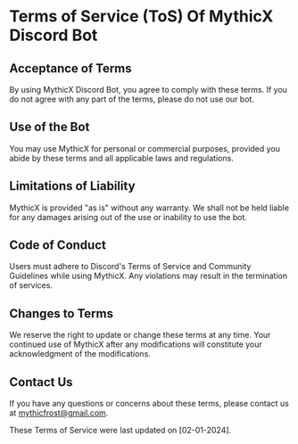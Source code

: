 # Terms of Service (ToS) Of MythicX Discord Bot

## Acceptance of Terms

By using MythicX Discord Bot, you agree to comply with these terms. If you do not agree with any part of the terms, please do not use our bot.

## Use of the Bot

You may use MythicX for personal or commercial purposes, provided you abide by these terms and all applicable laws and regulations.

## Limitations of Liability

MythicX is provided "as is" without any warranty. We shall not be held liable for any damages arising out of the use or inability to use the bot.

## Code of Conduct

Users must adhere to Discord's Terms of Service and Community Guidelines while using MythicX. Any violations may result in the termination of services.

## Changes to Terms

We reserve the right to update or change these terms at any time. Your continued use of MythicX after any modifications will constitute your acknowledgment of the modifications.

## Contact Us

If you have any questions or concerns about these terms, please contact us at mythicfrost@gmail.com.

These Terms of Service were last updated on [02-01-2024].
